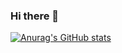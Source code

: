 ### Hi there 👋

[![Anurag's GitHub stats](https://github-readme-stats.vercel.app/api?tofu-tsukuba=anuraghazra)](https://github.com/anuraghazra/github-readme-stats)


<!--
**tofu-tsukuba/tofu-tsukuba** is a ✨ _special_ ✨ repository because its `README.md` (this file) appears on your GitHub profile.

Here are some ideas to get you started:

- 🔭 I’m currently working on ...
- 🌱 I’m currently learning ...
- 👯 I’m looking to collaborate on ...
- 🤔 I’m looking for help with ...
- 💬 Ask me about ...
- 📫 How to reach me: ...
- 😄 Pronouns: ...
- ⚡ Fun fact: ...
-->
